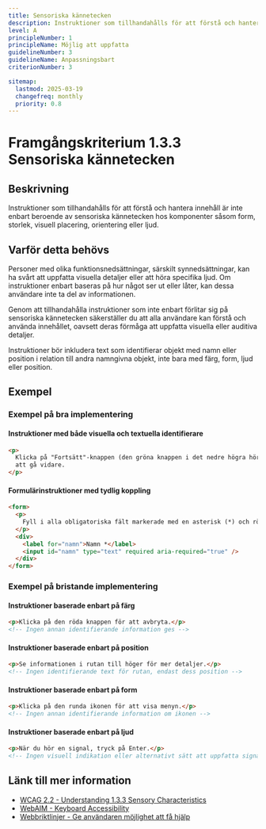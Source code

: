 ```yaml
---
title: Sensoriska kännetecken
description: Instruktioner som tillhandahålls för att förstå och hantera innehåll är inte enbart beroende av sensoriska kännetecken.
level: A
principleNumber: 1
principleName: Möjlig att uppfatta
guidelineNumber: 3
guidelineName: Anpassningsbart
criterionNumber: 3

sitemap:
  lastmod: 2025-03-19
  changefreq: monthly
  priority: 0.8
---
```


# Framgångskriterium 1.3.3 Sensoriska kännetecken

## Beskrivning

Instruktioner som tillhandahålls för att förstå och hantera innehåll är inte enbart beroende av sensoriska kännetecken hos komponenter såsom form, storlek, visuell placering, orientering eller ljud.

## Varför detta behövs

Personer med olika funktionsnedsättningar, särskilt synnedsättningar, kan ha svårt att uppfatta visuella detaljer eller att höra specifika ljud. Om instruktioner enbart baseras på hur något ser ut eller låter, kan dessa användare inte ta del av informationen.

Genom att tillhandahålla instruktioner som inte enbart förlitar sig på sensoriska kännetecken säkerställer du att alla användare kan förstå och använda innehållet, oavsett deras förmåga att uppfatta visuella eller auditiva detaljer.

Instruktioner bör inkludera text som identifierar objekt med namn eller position i relation till andra namngivna objekt, inte bara med färg, form, ljud eller position.

## Exempel

### Exempel på bra implementering

#### Instruktioner med både visuella och textuella identifierare

```html
<p>
  Klicka på "Fortsätt"-knappen (den gröna knappen i det nedre högra hörnet) för
  att gå vidare.
</p>
```

#### Formulärinstruktioner med tydlig koppling

```html
<form>
  <p>
    Fyll i alla obligatoriska fält markerade med en asterisk (*) och röd text.
  </p>
  <div>
    <label for="namn">Namn *</label>
    <input id="namn" type="text" required aria-required="true" />
  </div>
</form>
```

### Exempel på bristande implementering

#### Instruktioner baserade enbart på färg

```html
<p>Klicka på den röda knappen för att avbryta.</p>
<!-- Ingen annan identifierande information ges -->
```

#### Instruktioner baserade enbart på position

```html
<p>Se informationen i rutan till höger för mer detaljer.</p>
<!-- Ingen identifierande text för rutan, endast dess position -->
```

#### Instruktioner baserade enbart på form

```html
<p>Klicka på den runda ikonen för att visa menyn.</p>
<!-- Ingen annan identifierande information om ikonen -->
```

#### Instruktioner baserade enbart på ljud

```html
<p>När du hör en signal, tryck på Enter.</p>
<!-- Ingen visuell indikation eller alternativt sätt att uppfatta signalen -->
```

## Länk till mer information

- [WCAG 2.2 - Understanding 1.3.3 Sensory Characteristics](https://www.w3.org/WAI/WCAG22/Understanding/sensory-characteristics.html)
- [WebAIM - Keyboard Accessibility](https://webaim.org/techniques/keyboard/)
- [Webbriktlinjer - Ge användaren möjlighet att få hjälp](https://www.digg.se/kunskap-och-stod/digital-tillganglighet/webbriktlinjer-for-tillganglighet/riktlinjer/ge-anvandaren-mojlighet-att-fa-hjalp)
